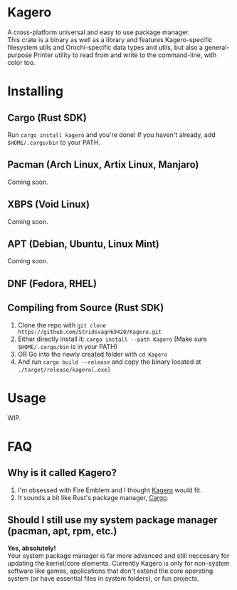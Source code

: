 # Kagero
A cross-platform universal and easy to use package manager.  
This crate is a binary as well as a library and features Kagero-specific filesystem utils and Orochi-specific data types and utils, but also a general-purpose Printer utility to read from and write to the command-line, with color too.

# Installing
## Cargo (Rust SDK)
Run `cargo install kagero` and you're done! If you haven't already, add `$HOME/.cargo/bin` to your PATH.

## Pacman (Arch Linux, Artix Linux, Manjaro)
Coming soon.

## XBPS (Void Linux)
Coming soon.

## APT (Debian, Ubuntu, Linux Mint)
Coming soon.

## DNF (Fedora, RHEL)

## Compiling from Source (Rust SDK)
1. Clone the repo with `git clone https://github.com/Stridsvagn69420/Kagero.git`
2. Either directly install it: `cargo install --path Kagero` (Make sure `$HOME/.cargo/bin` is in your PATH)
3. OR Go into the newly created folder with `cd Kagero`
4. And run `cargo build --release` and copy the binary located at `./target/release/kagero[.exe]`

# Usage
WIP.

# FAQ
## Why is it called Kagero?
1. I'm obsessed with Fire Emblem and I thought [Kagero](https://fireemblem.fandom.com/wiki/Kagero) would fit.
2. It sounds a bit like Rust's package manager, [Cargo](https://crates.io/).

## Should I still use my system package manager (pacman, apt, rpm, etc.)
**Yes, absolutely!**  
Your system package manager is far more advanced and still neccesary for updating the kernel/core elements. Currently Kagero is only for non-system software like games, applications that don't extend the core operating system (or have essential files in system folders), or fun projects.
